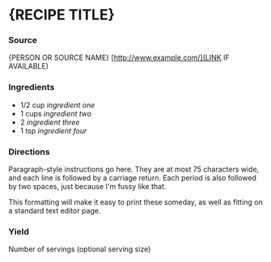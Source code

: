 # {RECIPE TITLE}

### Source
{PERSON OR SOURCE NAME}
[http://www.example.com/](LINK IF AVAILABLE)

### Ingredients

+ 1/2 cup *ingredient one*
+ 1 cups *ingredient two*
+ 2 *ingredient three*
+ 1 tsp *ingredient four*

### Directions

Paragraph-style instructions go here.  They are at most 75 characters 
wide, and each line is followed by a carriage return.  Each period is also
followed by two spaces, just because I'm fussy like that.  

This formatting will make it easy to print these someday, as well as 
fitting on a standard text editor page.

### Yield

Number of servings (optional serving size)
